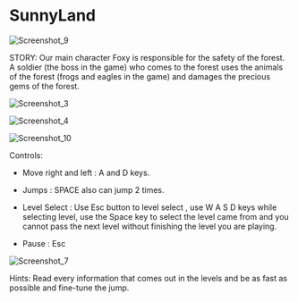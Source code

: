 # SunnyLand

![Screenshot_9](https://user-images.githubusercontent.com/130579265/235553380-f70dba74-4de2-44eb-bcc4-2558dcec276d.png)

STORY:
Our main character Foxy is responsible for the safety of the forest. A soldier (the boss in the game)  who comes to the forest uses the animals of the forest (frogs and eagles in the game)  and damages the precious gems of the forest.

![Screenshot_3](https://user-images.githubusercontent.com/130579265/235553295-06b55afc-6d3b-4351-a04b-0c0f639a9c0b.png)

![Screenshot_4](https://user-images.githubusercontent.com/130579265/235553318-2f2248dc-3151-4b9f-9083-af62a6bb95a5.png)

![Screenshot_10](https://user-images.githubusercontent.com/130579265/235553401-89a21faf-b25d-4cc5-b3a2-55a419e61ec3.png)


Controls:
- Move right and left :  A and D keys.

- Jumps :  SPACE also can jump 2 times.

- Level Select : Use Esc button to level select , use W A S D keys while selecting level,  use the Space key to select the level came from  and  you cannot pass the next level without finishing the level you are playing.

- Pause :  Esc

![Screenshot_7](https://user-images.githubusercontent.com/130579265/235553339-55224af0-992b-4cae-9f73-cb51d3543637.png)




Hints:
Read every information that comes out in the levels and be as fast as possible and fine-tune the jump.
